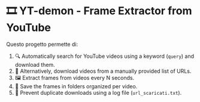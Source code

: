 # 🎞️ YT-demon - Frame Extractor from YouTube

Questo progetto permette di:

1. 🔍 Automatically search for YouTube videos using a keyword (`query`) and download them.  
2. 📝 Alternatively, download videos from a manually provided list of URLs.  
3. 🖼 Extract frames from videos every N seconds.  
4. 📁 Save the frames in folders organized per video.  
5. 📓 Prevent duplicate downloads using a log file (`url_scaricati.txt`).
